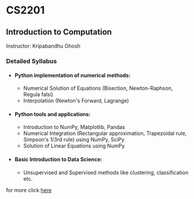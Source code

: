 # CS2201
## Introduction to Computation
Instructor: Kripabandhu Ghosh

### Detailed Syllabus

- #### Python implementation of numerical methods: 
  - Numerical Solution of Equations (Bisection, Newton-Raphson, Regula falsi)
  - Interpolation (Newton's Forward, Lagrange)

- #### Python tools and applications:
  - Introduction to NumPy, Matplotlib, Pandas
  - Numerical Integration (Rectangular approximation, Trapezoidal rule, Simpson's 1/3rd rule) using NumPy, SciPy
  - Solution of Linear Equations using NumPy

- #### Basic Introduction to Data Science:
  - Unsupervised and Supervised methods like clustering, classification etc.

for more click [here](https://www.iiserkol.ac.in/teaching-plan/course/2023/Spring/CS2201/)